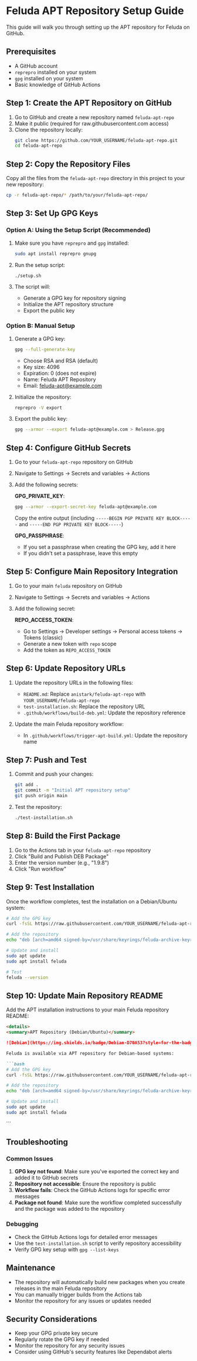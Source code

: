 # Feluda APT Repository Setup Guide

This guide will walk you through setting up the APT repository for Feluda on GitHub.

## Prerequisites

- A GitHub account
- `reprepro` installed on your system
- `gpg` installed on your system
- Basic knowledge of GitHub Actions

## Step 1: Create the APT Repository on GitHub

1. Go to GitHub and create a new repository named `feluda-apt-repo`
2. Make it public (required for raw.githubusercontent.com access)
3. Clone the repository locally:
   ```bash
   git clone https://github.com/YOUR_USERNAME/feluda-apt-repo.git
   cd feluda-apt-repo
   ```

## Step 2: Copy the Repository Files

Copy all the files from the `feluda-apt-repo` directory in this project to your new repository:

```bash
cp -r feluda-apt-repo/* /path/to/your/feluda-apt-repo/
```

## Step 3: Set Up GPG Keys

### Option A: Using the Setup Script (Recommended)

1. Make sure you have `reprepro` and `gpg` installed:
   ```bash
   sudo apt install reprepro gnupg
   ```

2. Run the setup script:
   ```bash
   ./setup.sh
   ```

3. The script will:
   - Generate a GPG key for repository signing
   - Initialize the APT repository structure
   - Export the public key

### Option B: Manual Setup

1. Generate a GPG key:
   ```bash
   gpg --full-generate-key
   ```
   - Choose RSA and RSA (default)
   - Key size: 4096
   - Expiration: 0 (does not expire)
   - Name: Feluda APT Repository
   - Email: feluda-apt@example.com

2. Initialize the repository:
   ```bash
   reprepro -V export
   ```

3. Export the public key:
   ```bash
   gpg --armor --export feluda-apt@example.com > Release.gpg
   ```

## Step 4: Configure GitHub Secrets

1. Go to your `feluda-apt-repo` repository on GitHub
2. Navigate to Settings → Secrets and variables → Actions
3. Add the following secrets:

   **GPG_PRIVATE_KEY**:
   ```bash
   gpg --armor --export-secret-key feluda-apt@example.com
   ```
   Copy the entire output (including `-----BEGIN PGP PRIVATE KEY BLOCK-----` and `-----END PGP PRIVATE KEY BLOCK-----`)

   **GPG_PASSPHRASE**:
   - If you set a passphrase when creating the GPG key, add it here
   - If you didn't set a passphrase, leave this empty

## Step 5: Configure Main Repository Integration

1. Go to your main `feluda` repository on GitHub
2. Navigate to Settings → Secrets and variables → Actions
3. Add the following secret:

   **REPO_ACCESS_TOKEN**:
   - Go to Settings → Developer settings → Personal access tokens → Tokens (classic)
   - Generate a new token with `repo` scope
   - Add the token as `REPO_ACCESS_TOKEN`

## Step 6: Update Repository URLs

1. Update the repository URLs in the following files:
   - `README.md`: Replace `anistark/feluda-apt-repo` with `YOUR_USERNAME/feluda-apt-repo`
   - `test-installation.sh`: Replace the repository URL
   - `.github/workflows/build-deb.yml`: Update the repository reference

2. Update the main Feluda repository workflow:
   - In `.github/workflows/trigger-apt-build.yml`: Update the repository name

## Step 7: Push and Test

1. Commit and push your changes:
   ```bash
   git add .
   git commit -m "Initial APT repository setup"
   git push origin main
   ```

2. Test the repository:
   ```bash
   ./test-installation.sh
   ```

## Step 8: Build the First Package

1. Go to the Actions tab in your `feluda-apt-repo` repository
2. Click "Build and Publish DEB Package"
3. Enter the version number (e.g., "1.9.8")
4. Click "Run workflow"

## Step 9: Test Installation

Once the workflow completes, test the installation on a Debian/Ubuntu system:

```bash
# Add the GPG key
curl -fsSL https://raw.githubusercontent.com/YOUR_USERNAME/feluda-apt-repo/master/public-key.gpg | sudo gpg --dearmor -o /usr/share/keyrings/feluda-archive-keyring.gpg

# Add the repository
echo "deb [arch=amd64 signed-by=/usr/share/keyrings/feluda-archive-keyring.gpg] https://raw.githubusercontent.com/YOUR_USERNAME/feluda-apt-repo/master bionic main" | sudo tee /etc/apt/sources.list.d/feluda.list

# Update and install
sudo apt update
sudo apt install feluda

# Test
feluda --version
```

## Step 10: Update Main Repository README

Add the APT installation instructions to your main Feluda repository README:

```markdown
<details>
<summary>APT Repository (Debian/Ubuntu)</summary>

![Debian](https://img.shields.io/badge/Debian-D70A53?style=for-the-badge&logo=debian&logoColor=white) ![Ubuntu](https://img.shields.io/badge/Ubuntu-E95420?style=for-the-badge&logo=ubuntu&logoColor=white)

Feluda is available via APT repository for Debian-based systems:

```bash
# Add the GPG key
curl -fsSL https://raw.githubusercontent.com/YOUR_USERNAME/feluda-apt-repo/master/public-key.gpg | sudo gpg --dearmor -o /usr/share/keyrings/feluda-archive-keyring.gpg

# Add the repository
echo "deb [arch=amd64 signed-by=/usr/share/keyrings/feluda-archive-keyring.gpg] https://raw.githubusercontent.com/YOUR_USERNAME/feluda-apt-repo/master bionic main" | sudo tee /etc/apt/sources.list.d/feluda.list

# Update and install
sudo apt update
sudo apt install feluda
```

</details>
```

## Troubleshooting

### Common Issues

1. **GPG key not found**: Make sure you've exported the correct key and added it to GitHub secrets
2. **Repository not accessible**: Ensure the repository is public
3. **Workflow fails**: Check the GitHub Actions logs for specific error messages
4. **Package not found**: Make sure the workflow completed successfully and the package was added to the repository

### Debugging

- Check the GitHub Actions logs for detailed error messages
- Use the `test-installation.sh` script to verify repository accessibility
- Verify GPG key setup with `gpg --list-keys`

## Maintenance

- The repository will automatically build new packages when you create releases in the main Feluda repository
- You can manually trigger builds from the Actions tab
- Monitor the repository for any issues or updates needed

## Security Considerations

- Keep your GPG private key secure
- Regularly rotate the GPG key if needed
- Monitor the repository for any security issues
- Consider using GitHub's security features like Dependabot alerts
